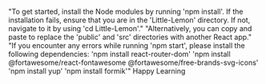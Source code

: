 "To get started, install the Node modules by running 'npm install'. If the installation fails, ensure that you are in the 'Little-Lemon' directory. If not, navigate to it by using 'cd Little-Lemon'."
"Alternatively, you can copy and paste to replace the 'public' and 'src' directories with another React app."
"If you encounter any errors while running 'npm start', please install the following dependencies:
'npm install react-router-dom'
'npm install @fortawesome/react-fontawesome @fortawesome/free-brands-svg-icons'
'npm install yup'
'npm install formik'"
Happy Learning
